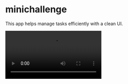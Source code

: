 # minichallenge

This app helps manage tasks efficiently with a clean UI.

![App Demo](ezgif-4-727f53461c.mp4)
